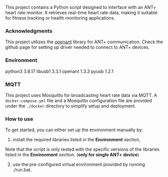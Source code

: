 This project contains a Python script designed to interface with an ANT+ heart rate monitor. It retrieves real-time heart rate data, making it suitable for fitness tracking or health monitoring applications.

### Acknowledgments

This project utilizes the [openant](https://github.com/Tigge/openant) library for ANT+ communication. Check the github page for setting up driver needed to connect to ANT+ devices.

### Environment 

python3 3.8.17
libusb1 3.3.1
openant 1.3.3
pyusb 1.2.1

### MQTT

This project uses Mosquitto for broadcasting heart rate data via MQTT. A `docker-compose.yml` file and a Mosquitto configuration file are provided under the `./docker` directory to simplify setup and deployment.

### How to use

To get started, you can either set up the environment manually by:

1. install the required libraries listed in the **Environment** section,

Note that the script is only tested with the specific versions of the libraries listed in the **Environment** section. (**only for single ANT+ device**)

2. use the pre-configured virtual environment provided by running ./run.bat.
